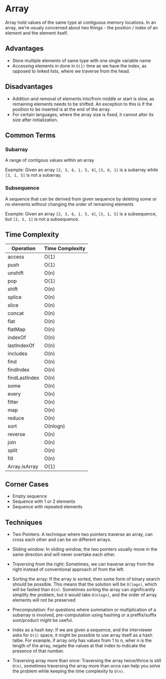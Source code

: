 # Array

Array hold values of the same type at contiguous memory locations. In an array, we're usualy concerned about two things - the position / index of an element and the element itself.

## Advantages

- Store multiple elements of same type with one single variable name
- Accessing elements in done in `O(1)` time as we have the index, as opposed to linked lists, where we traverse from the head.

## Disadvantages

- Addition and removal of elements into/from middle or start is slow, as remaining elements needs to be shifted. An exception to this is if the position to be inserted is at the end of the array.
- For certain languages, where the array size is fixed, it cannot alter its size after initialization.

## Common Terms

### Subarray

A range of contigous values within an array

Example: Given an array `[2, 3, 6, 1, 5, 4]`, `[3, 6, 1]` is a subarray while `[3, 1, 5]` is not a subarray.

### Subsequence

A sequence that can be derived from given sequence by deleting some or no elements without changing the order of remaining elements

Example: Given an array `[2, 3, 6, 1, 5, 4]`, `[3, 1, 5]` is a subsequence, but `[3, 5, 1]` is not a subsequence.

## Time Complexity

| Operation     | Time Complexity |
| ------------- | --------------- |
| access        | O(1)            |
| push          | O(1)            |
| unshift       | O(n)            |
| pop           | O(1)            |
| shift         | O(n)            |
| splice        | O(n)            |
| slice         | O(n)            |
| concat        | O(n)            |
| flat          | O(n)            |
| flatMap       | O(n)            |
| indexOf       | O(n)            |
| lastIndexOf   | O(n)            |
| includes      | O(n)            |
| find          | O(n)            |
| findIndex     | O(n)            |
| findLastIndex | O(n)            |
| some          | O(n)            |
| every         | O(n)            |
| filter        | O(n)            |
| map           | O(n)            |
| reduce        | O(n)            |
| sort          | O(nlogn)        |
| reverse       | O(n)            |
| join          | O(n)            |
| split         | O(n)            |
| fill          | O(n)            |
| Array.isArray | O(1)            |

## Corner Cases

- Empty sequence
- Sequence with 1 or 2 elements
- Sequence with repeated elements

## Techniques

- Two Pointers: A technique where two pointers traverse an array, can cross each other and can be on different arrays.

- Sliding window: In sliding window, the two pointers usually move in the same direction and will never overtake each other.

- Traversing from the right: Sometimes, we can traverse array from the right instead of conventional approach of from the left.

- Sorting the array: If the array is sorted, then some form of binary search should be possible. This means that the solution will be `O(logn)`, which will be fasted than `O(n)`. Sometimes sorting the array can significantly simplify the problem, but it would take `O(nlogn)`, and the order of array elements will not be preserved

- Precomputation: For questions where summation or multiplication of a subarray is involved, pre-computation using hashing or a preffix/suffix sum/product might be useful.

- Index as a hash key: If we are given a sequence, and the interviewer asks for `O(1)` space, it might be possible to use array itself as a hash talbe. For example, if array only has values from 1 to n, wher n is the length of the array, negate the values at that index to indicate the presence of that number.

- Traversing array more than once: Traversing the array twice/thrice is still `O(n)`, sometimes traversing the array more than once can help you solve the problem while keeping the time complexity to `O(n)`.
